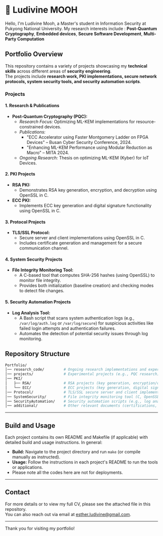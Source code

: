 # 📌 Ludivine MOOH
Hello, I'm Ludivine Mooh, a Master's student in Information Security at Pukyong National University. My research interests include : **Post-Quantum Cryptography**, **Embedded devices**, **Secure Software Development**, **Multi-Party Computation**

## Portfolio Overview

This repository contains a variety of projects showcasing my **technical skills** across different areas of **security engineering**.  
The projects include **research work, PKI implementations, secure network protocols, system security tools, and security automation scripts**.

### Projects

#### 1. Research & Publications
- **Post-Quantum Cryptography (PQC):**
  - *Research Focus:* Optimizing ML-KEM implementations for resource-constrained devices.
  - *Publications:* 
    - "ECC Accelerator using Faster Montgomery Ladder on FPGA Devices" – Busan Cyber Security Conference, 2024.
    - "Enhancing ML-KEM Performance using Modular Reduction as Macro" – MITA 2024.
  - *Ongoing Research:* Thesis on optimizing ML-KEM (Kyber) for IoT Devices.

#### 2. PKI Projects
- **RSA PKI:**
  - Demonstrates RSA key generation, encryption, and decryption using OpenSSL in C.
- **ECC PKI:**
  - Implements ECC key generation and digital signature functionality using OpenSSL in C.

#### 3. Protocol Projects
- **TLS/SSL Protocol:**
  - Secure server and client implementations using OpenSSL in C.
  - Includes certificate generation and management for a secure communication channel.

#### 4. System Security Projects
- **File Integrity Monitoring Tool:**
  - A C-based tool that computes SHA-256 hashes (using OpenSSL) to monitor file integrity.
  - Provides both initialization (baseline creation) and checking modes to detect file changes.

#### 5. Security Automation Projects
- **Log Analysis Tool:**
  - A Bash script that scans system authentication logs (e.g., `/var/log/auth.log` or `/var/log/secure`) for suspicious activities like failed login attempts and authentication failures.
  - Automates the detection of potential security issues through log monitoring.
## Repository Structure

```bash
Portfolio/
│── research_code/         # Ongoing research implementations and experiments
│── projects/              # Experimental projects (e.g., PQC research)
│── PKI/
│   ├── RSA/               # RSA projects (key generation, encryption/decryption)
│   └── ECC/               # ECC projects (key generation, digital signatures)
│── Protocol/              # TLS/SSL secure server and client implementations
│── SystemSecurity/        # File integrity monitoring tool (C, OpenSSL)
│── SecurityAutomation/    # Security automation scripts (e.g., log analysis in Bash)
│── additional/            # Other relevant documents (certifications, participation records, etc.)
```
---

## Build and Usage

Each project contains its own README and Makefile (if applicable) with detailed build and usage instructions. In general:
- **Build:** Navigate to the project directory and run `make` (or compile manually as instructed).
- **Usage:** Follow the instructions in each project's README to run the tools or applications.
- Please note all the codes here are not for deployments.

---

## Contact

For more details or to view my full CV, please see the attached  file in this repository.  
You can also reach out via email at [esther.ludivine@gmail.com](mailto:esther.ludivine@gmail.com).

---

Thank you for visiting my portfolio!


